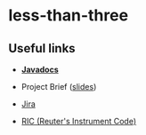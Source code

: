 # less-than-three   

## Useful links ##   

- **[Javadocs](https://www.oracle.com/technetwork/articles/java/index-137868.html)**

* Project Brief ([slides](https://docs.google.com/presentation/d/18YJr1WwziOjxKwJuEEcid3PSVm196Z95JH4rpGfUpEw/edit?usp=sharing))

* [Jira](https://mthreeconsulting.atlassian.net/jira/software/projects/LT3/boards/71)

* [RIC (Reuter's Instrument Code)](https://en.wikipedia.org/wiki/Reuters_Instrument_Code)

